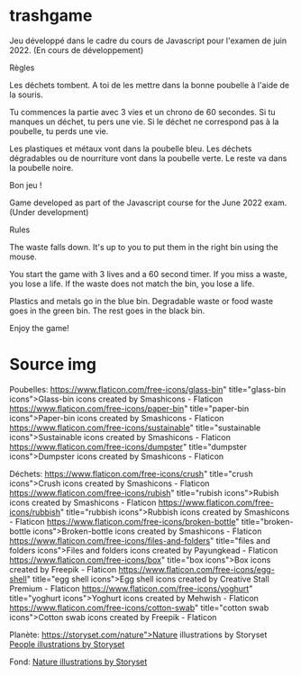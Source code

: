 # trashgame
Jeu développé dans le cadre du cours de Javascript pour l'examen de juin 2022. 
(En cours de développement)

Règles

Les déchets tombent. A toi de les mettre dans la bonne poubelle à l'aide de la souris. 

Tu commences la partie avec 3 vies et un chrono de 60 secondes. Si tu manques un déchet, tu pers une vie. Si le déchet ne correspond pas à la poubelle, tu perds une vie. 

Les plastiques et métaux vont dans la poubelle bleu. Les déchets dégradables ou de nourriture vont dans la poubelle verte. Le reste va dans la poubelle noire.

Bon jeu !



Game developed as part of the Javascript course for the June 2022 exam. 
(Under development)

Rules

The waste falls down. It's up to you to put them in the right bin using the mouse. 

You start the game with 3 lives and a 60 second timer. If you miss a waste, you lose a life. If the waste does not match the bin, you lose a life. 

Plastics and metals go in the blue bin. Degradable waste or food waste goes in the green bin. The rest goes in the black bin.

Enjoy the game!



# Source img

Poubelles:
https://www.flaticon.com/free-icons/glass-bin" title="glass-bin icons">Glass-bin icons created by Smashicons - Flaticon
https://www.flaticon.com/free-icons/paper-bin" title="paper-bin icons">Paper-bin icons created by Smashicons - Flaticon
https://www.flaticon.com/free-icons/sustainable" title="sustainable icons">Sustainable icons created by Smashicons - Flaticon
https://www.flaticon.com/free-icons/dumpster" title="dumpster icons">Dumpster icons created by Smashicons - Flaticon

Déchets:
https://www.flaticon.com/free-icons/crush" title="crush icons">Crush icons created by Smashicons - Flaticon
https://www.flaticon.com/free-icons/rubish" title="rubish icons">Rubish icons created by Smashicons - Flaticon
https://www.flaticon.com/free-icons/rubbish" title="rubbish icons">Rubbish icons created by Smashicons - Flaticon
https://www.flaticon.com/free-icons/broken-bottle" title="broken-bottle icons">Broken-bottle icons created by Smashicons - Flaticon
https://www.flaticon.com/free-icons/files-and-folders" title="files and folders icons">Files and folders icons created by Payungkead - Flaticon
https://www.flaticon.com/free-icons/box" title="box icons">Box icons created by Freepik - Flaticon
https://www.flaticon.com/free-icons/egg-shell" title="egg shell icons">Egg shell icons created by Creative Stall Premium - Flaticon
https://www.flaticon.com/free-icons/yoghurt" title="yoghurt icons">Yoghurt icons created by Mehwish - Flaticon
https://www.flaticon.com/free-icons/cotton-swab" title="cotton swab icons">Cotton swab icons created by Freepik - Flaticon

Planète:
https://storyset.com/nature">Nature illustrations by Storyset
<a href="https://storyset.com/people">People illustrations by Storyset</a>


Fond:
<a href="https://storyset.com/nature">Nature illustrations by Storyset</a>



